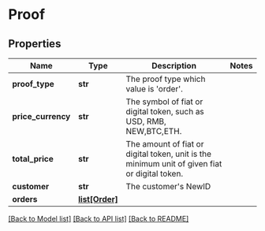 # Proof

## Properties
Name | Type | Description | Notes
------------ | ------------- | ------------- | -------------
**proof_type** | **str** | The proof type which value is &#x27;order&#x27;. | 
**price_currency** | **str** | The symbol of fiat or digital token, such as USD, RMB, NEW,BTC,ETH. | 
**total_price** | **str** | The amount of fiat or digital token, unit is the minimum unit of given fiat or digital token. | 
**customer** | **str** | The customer&#x27;s NewID | 
**orders** | [**list[Order]**](Order.md) |  | 

[[Back to Model list]](../README.md#documentation-for-models) [[Back to API list]](../README.md#documentation-for-api-endpoints) [[Back to README]](../README.md)

